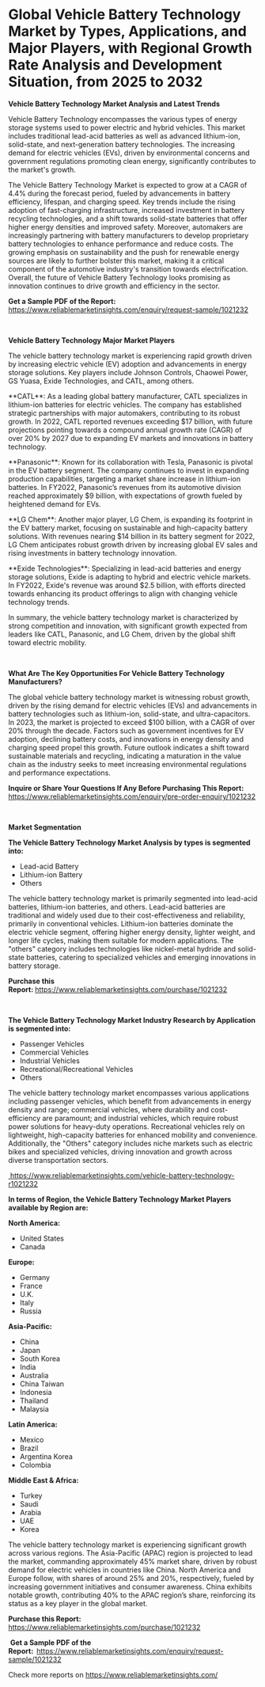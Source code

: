 <p><h1>Global Vehicle Battery Technology Market by Types, Applications, and Major Players, with Regional Growth Rate Analysis and Development Situation, from 2025 to 2032</h1></p><p><strong>Vehicle Battery Technology Market Analysis and Latest Trends</strong></p>
<p><p>Vehicle Battery Technology encompasses the various types of energy storage systems used to power electric and hybrid vehicles. This market includes traditional lead-acid batteries as well as advanced lithium-ion, solid-state, and next-generation battery technologies. The increasing demand for electric vehicles (EVs), driven by environmental concerns and government regulations promoting clean energy, significantly contributes to the market's growth. </p><p>The Vehicle Battery Technology Market is expected to grow at a CAGR of 4.4% during the forecast period, fueled by advancements in battery efficiency, lifespan, and charging speed. Key trends include the rising adoption of fast-charging infrastructure, increased investment in battery recycling technologies, and a shift towards solid-state batteries that offer higher energy densities and improved safety. Moreover, automakers are increasingly partnering with battery manufacturers to develop proprietary battery technologies to enhance performance and reduce costs. The growing emphasis on sustainability and the push for renewable energy sources are likely to further bolster this market, making it a critical component of the automotive industry's transition towards electrification. Overall, the future of Vehicle Battery Technology looks promising as innovation continues to drive growth and efficiency in the sector.</p></p>
<p><strong>Get a Sample PDF of the Report:&nbsp;</strong> <a href="https://www.reliablemarketinsights.com/enquiry/request-sample/1021232?utm_campaign=2647&utm_medium=2&utm_source=Github&utm_content=ia&utm_term=30032025&utm_id=vehicle-battery-technology">https://www.reliablemarketinsights.com/enquiry/request-sample/1021232</a></p>
<p>&nbsp;</p>
<p><strong>Vehicle Battery Technology Major Market Players</strong></p>
<p><p>The vehicle battery technology market is experiencing rapid growth driven by increasing electric vehicle (EV) adoption and advancements in energy storage solutions. Key players include Johnson Controls, Chaowei Power, GS Yuasa, Exide Technologies, and CATL, among others. </p><p>**CATL**: As a leading global battery manufacturer, CATL specializes in lithium-ion batteries for electric vehicles. The company has established strategic partnerships with major automakers, contributing to its robust growth. In 2022, CATL reported revenues exceeding $17 billion, with future projections pointing towards a compound annual growth rate (CAGR) of over 20% by 2027 due to expanding EV markets and innovations in battery technology.</p><p>**Panasonic**: Known for its collaboration with Tesla, Panasonic is pivotal in the EV battery segment. The company continues to invest in expanding production capabilities, targeting a market share increase in lithium-ion batteries. In FY2022, Panasonic’s revenues from its automotive division reached approximately $9 billion, with expectations of growth fueled by heightened demand for EVs.</p><p>**LG Chem**: Another major player, LG Chem, is expanding its footprint in the EV battery market, focusing on sustainable and high-capacity battery solutions. With revenues nearing $14 billion in its battery segment for 2022, LG Chem anticipates robust growth driven by increasing global EV sales and rising investments in battery technology innovation.</p><p>**Exide Technologies**: Specializing in lead-acid batteries and energy storage solutions, Exide is adapting to hybrid and electric vehicle markets. In FY2022, Exide's revenue was around $2.5 billion, with efforts directed towards enhancing its product offerings to align with changing vehicle technology trends.</p><p>In summary, the vehicle battery technology market is characterized by strong competition and innovation, with significant growth expected from leaders like CATL, Panasonic, and LG Chem, driven by the global shift toward electric mobility.</p></p>
<p>&nbsp;</p>
<p><strong>What Are The Key Opportunities For Vehicle Battery Technology Manufacturers?</strong></p>
<p><p>The global vehicle battery technology market is witnessing robust growth, driven by the rising demand for electric vehicles (EVs) and advancements in battery technologies such as lithium-ion, solid-state, and ultra-capacitors. In 2023, the market is projected to exceed $100 billion, with a CAGR of over 20% through the decade. Factors such as government incentives for EV adoption, declining battery costs, and innovations in energy density and charging speed propel this growth. Future outlook indicates a shift toward sustainable materials and recycling, indicating a maturation in the value chain as the industry seeks to meet increasing environmental regulations and performance expectations.</p></p>
<p><strong>Inquire or Share Your Questions If Any Before Purchasing This Report:</strong> <a href="https://www.reliablemarketinsights.com/enquiry/pre-order-enquiry/1021232?utm_campaign=2647&utm_medium=2&utm_source=Github&utm_content=ia&utm_term=30032025&utm_id=vehicle-battery-technology">https://www.reliablemarketinsights.com/enquiry/pre-order-enquiry/1021232</a></p>
<p>&nbsp;</p>
<p><strong>Market Segmentation</strong></p>
<p><strong>The Vehicle Battery Technology Market Analysis by types is segmented into:</strong></p>
<p><ul><li>Lead-acid Battery</li><li>Lithium-ion Battery</li><li>Others</li></ul></p>
<p><p>The vehicle battery technology market is primarily segmented into lead-acid batteries, lithium-ion batteries, and others. Lead-acid batteries are traditional and widely used due to their cost-effectiveness and reliability, primarily in conventional vehicles. Lithium-ion batteries dominate the electric vehicle segment, offering higher energy density, lighter weight, and longer life cycles, making them suitable for modern applications. The "others" category includes technologies like nickel-metal hydride and solid-state batteries, catering to specialized vehicles and emerging innovations in battery storage.</p></p>
<p><strong>Purchase this Report:&nbsp;</strong><a href="https://www.reliablemarketinsights.com/purchase/1021232?utm_campaign=2647&utm_medium=2&utm_source=Github&utm_content=ia&utm_term=30032025&utm_id=vehicle-battery-technology">https://www.reliablemarketinsights.com/purchase/1021232</a></p>
<p>&nbsp;</p>
<p><strong>The Vehicle Battery Technology Market Industry Research by Application is segmented into:</strong></p>
<p><ul><li>Passenger Vehicles</li><li>Commercial Vehicles</li><li>Industrial Vehicles</li><li>Recreational/Recreational Vehicles</li><li>Others</li></ul></p>
<p><p>The vehicle battery technology market encompasses various applications including passenger vehicles, which benefit from advancements in energy density and range; commercial vehicles, where durability and cost-efficiency are paramount; and industrial vehicles, which require robust power solutions for heavy-duty operations. Recreational vehicles rely on lightweight, high-capacity batteries for enhanced mobility and convenience. Additionally, the "Others" category includes niche markets such as electric bikes and specialized vehicles, driving innovation and growth across diverse transportation sectors.</p></p>
<p><a href="https://www.reliablemarketinsights.com/vehicle-battery-technology-r1021232?utm_campaign=2647&utm_medium=2&utm_source=Github&utm_content=ia&utm_term=30032025&utm_id=vehicle-battery-technology">&nbsp;https://www.reliablemarketinsights.com/vehicle-battery-technology-r1021232</a></p>
<p><strong>In terms of Region, the Vehicle Battery Technology Market Players available by Region are:</strong></p>
<p>
    <p> <strong> North America: </strong>
        <ul>
            <li>United States</li>
            <li>Canada</li>
        </ul>
        </p> 
    <p> <strong> Europe: </strong>
        <ul>
            <li>Germany</li>
            <li>France</li>
            <li>U.K.</li>
            <li>Italy</li>
            <li>Russia</li>
        </ul>
        </p> 
    <p> <strong> Asia-Pacific: </strong>
        <ul>
            <li>China</li>
            <li>Japan</li>
            <li>South Korea</li>
            <li>India</li>
            <li>Australia</li>
            <li>China Taiwan</li>
            <li>Indonesia</li>
            <li>Thailand</li>
            <li>Malaysia</li>
        </ul>
        </p> 
    <p> <strong> Latin America: </strong>
        <ul>
            <li>Mexico</li>
            <li>Brazil</li>
            <li>Argentina Korea</li>
            <li>Colombia</li>
        </ul>
        </p> 
    <p> <strong> Middle East & Africa: </strong>
        <ul>
            <li>Turkey</li>
            <li>Saudi</li>
            <li>Arabia</li>
            <li>UAE</li>
            <li>Korea</li>
        </ul>
    </p>
    </p>
<p><p>The vehicle battery technology market is experiencing significant growth across various regions. The Asia-Pacific (APAC) region is projected to lead the market, commanding approximately 45% market share, driven by robust demand for electric vehicles in countries like China. North America and Europe follow, with shares of around 25% and 20%, respectively, fueled by increasing government initiatives and consumer awareness. China exhibits notable growth, contributing 40% to the APAC region’s share, reinforcing its status as a key player in the global market.</p></p>
<p><strong>Purchase this Report: </strong><a href="https://www.reliablemarketinsights.com/purchase/1021232?utm_campaign=2647&utm_medium=2&utm_source=Github&utm_content=ia&utm_term=30032025&utm_id=vehicle-battery-technology">https://www.reliablemarketinsights.com/purchase/1021232</a></p>
<p>&nbsp;<strong>Get a Sample PDF of the Report:&nbsp;&nbsp;</strong><a href="https://www.reliablemarketinsights.com/enquiry/request-sample/1021232?utm_campaign=2647&utm_medium=2&utm_source=Github&utm_content=ia&utm_term=30032025&utm_id=vehicle-battery-technology">https://www.reliablemarketinsights.com/enquiry/request-sample/1021232</a></p>
<p><strong></strong></p>
<p>Check more reports on <a href="https://www.reliablemarketinsights.com/?utm_campaign=2647&utm_medium=2&utm_source=Github&utm_content=ia&utm_term=30032025&utm_id=vehicle-battery-technology">https://www.reliablemarketinsights.com/</a></p>